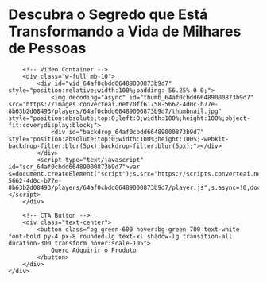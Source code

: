 <!DOCTYPE html>
<html lang="pt-BR">
<head>
    <meta charset="UTF-8">
    <meta name="viewport" content="width=device-width, initial-scale=1.0">
    <title>Página VSL</title>
    <script src="https://cdn.tailwindcss.com"></script>
</head>
<body class="bg-gray-50 min-h-screen">
    <div class="container mx-auto px-4 py-8 max-w-4xl">
        <!-- Headline -->
        <h1 class="text-3xl md:text-4xl font-bold text-center text-gray-800 mb-10 leading-tight">
            Descubra o Segredo que Está Transformando a Vida de Milhares de Pessoas
        </h1>
        
        <!-- Video Container -->
        <div class="w-full mb-10">
            <div id="vid_64af0cbdd66489000873b9d7" style="position:relative;width:100%;padding: 56.25% 0 0;">
                <img decoding="async" id="thumb_64af0cbdd66489000873b9d7" src="https://images.converteai.net/0ff61758-5662-4d0c-b77e-8b63b2d08493/players/64af0cbdd66489000873b9d7/thumbnail.jpg" style="position:absolute;top:0;left:0;width:100%;height:100%;object-fit:cover;display:block;">
                <div id="backdrop_64af0cbdd66489000873b9d7" style="position:absolute;top:0;width:100%;height:100%;-webkit-backdrop-filter:blur(5px);backdrop-filter:blur(5px);"></div>
            </div>
            <script type="text/javascript" id="scr_64af0cbdd66489000873b9d7">var s=document.createElement("script");s.src="https://scripts.converteai.net/0ff61758-5662-4d0c-b77e-8b63b2d08493/players/64af0cbdd66489000873b9d7/player.js",s.async=!0,document.head.appendChild(s);</script>
        </div>
        
        <!-- CTA Button -->
        <div class="text-center">
            <button class="bg-green-600 hover:bg-green-700 text-white font-bold py-4 px-8 rounded-lg text-xl shadow-lg transition-all duration-300 transform hover:scale-105">
                Quero Adquirir o Produto
            </button>
        </div>
    </div>
</body>
</html>
